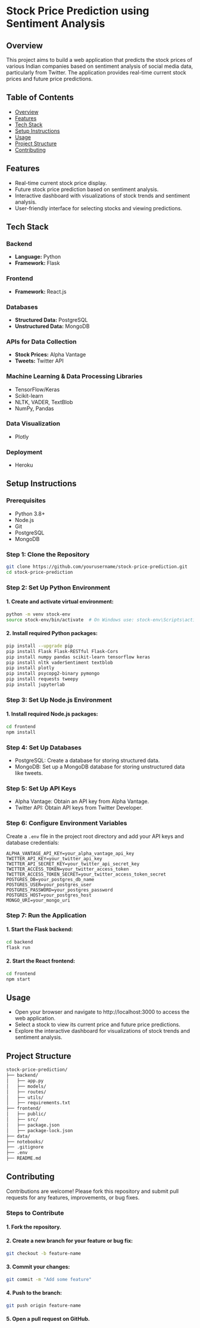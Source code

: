 # Stock Price Prediction using Sentiment Analysis

## Overview

This project aims to build a web application that predicts the stock prices of various Indian companies based on sentiment analysis of social media data, particularly from Twitter. The application provides real-time current stock prices and future price predictions.

## Table of Contents

- [Overview](#overview)
- [Features](#features)
- [Tech Stack](#tech-stack)
- [Setup Instructions](#setup-instructions)
- [Usage](#usage)
- [Project Structure](#project-structure)
- [Contributing](#contributing)

## Features

- Real-time current stock price display.
- Future stock price prediction based on sentiment analysis.
- Interactive dashboard with visualizations of stock trends and sentiment analysis.
- User-friendly interface for selecting stocks and viewing predictions.

## Tech Stack

### Backend
- **Language:** Python
- **Framework:** Flask

### Frontend
- **Framework:** React.js

### Databases
- **Structured Data:** PostgreSQL
- **Unstructured Data:** MongoDB

### APIs for Data Collection
- **Stock Prices:** Alpha Vantage
- **Tweets:** Twitter API

### Machine Learning & Data Processing Libraries
- TensorFlow/Keras
- Scikit-learn
- NLTK, VADER, TextBlob
- NumPy, Pandas

### Data Visualization
- Plotly

### Deployment
- Heroku

## Setup Instructions

### Prerequisites

- Python 3.8+
- Node.js
- Git
- PostgreSQL
- MongoDB

### Step 1: Clone the Repository

```sh
git clone https://github.com/yourusername/stock-price-prediction.git
cd stock-price-prediction
```

### Step 2: Set Up Python Environment

#### 1. Create and activate virtual environment:

```sh
python -m venv stock-env
source stock-env/bin/activate  # On Windows use: stock-env\Scripts\activate
```

#### 2. Install required Python packages:

```sh
pip install --upgrade pip
pip install Flask Flask-RESTful Flask-Cors
pip install numpy pandas scikit-learn tensorflow keras
pip install nltk vaderSentiment textblob
pip install plotly
pip install psycopg2-binary pymongo
pip install requests tweepy
pip install jupyterlab
```

###  Step 3: Set Up Node.js Environment

#### 1. Install required Node.js packages:

```sh
cd frontend
npm install
```

### Step 4: Set Up Databases
- PostgreSQL: Create a database for storing structured data.
- MongoDB: Set up a MongoDB database for storing unstructured data like tweets.

### Step 5: Set Up API Keys
- Alpha Vantage: Obtain an API key from Alpha Vantage.
- Twitter API: Obtain API keys from Twitter Developer.

### Step 6: Configure Environment Variables
Create a `.env` file in the project root directory and add your API keys and database credentials:

```env
ALPHA_VANTAGE_API_KEY=your_alpha_vantage_api_key
TWITTER_API_KEY=your_twitter_api_key
TWITTER_API_SECRET_KEY=your_twitter_api_secret_key
TWITTER_ACCESS_TOKEN=your_twitter_access_token
TWITTER_ACCESS_TOKEN_SECRET=your_twitter_access_token_secret
POSTGRES_DB=your_postgres_db_name
POSTGRES_USER=your_postgres_user
POSTGRES_PASSWORD=your_postgres_password
POSTGRES_HOST=your_postgres_host
MONGO_URI=your_mongo_uri
```

### Step 7: Run the Application

#### 1. Start the Flask backend:
  
  ```sh
  cd backend
  flask run
```

#### 2. Start the React frontend:

 ``` sh
 cd frontend
 npm start
```

## Usage

- Open your browser and navigate to http://localhost:3000 to access the web application.
- Select a stock to view its current price and future price predictions.
- Explore the interactive dashboard for visualizations of stock trends and sentiment analysis.

## Project Structure

``` sh
stock-price-prediction/
├── backend/
│   ├── app.py
│   ├── models/
│   ├── routes/
│   ├── utils/
│   ├── requirements.txt
├── frontend/
│   ├── public/
│   ├── src/
│   ├── package.json
│   ├── package-lock.json
├── data/
├── notebooks/
├── .gitignore
├── .env
├── README.md
```

## Contributing
Contributions are welcome! Please fork this repository and submit pull requests for any features, improvements, or bug fixes.

### Steps to Contribute

#### 1. Fork the repository.
#### 2. Create a new branch for your feature or bug fix:
``` sh
git checkout -b feature-name
```
#### 3. Commit your changes:
``` sh
git commit -m "Add some feature"
```
#### 4. Push to the branch:
``` sh
git push origin feature-name
```
#### 5. Open a pull request on GitHub.


